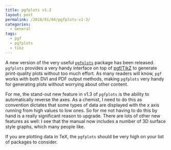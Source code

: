 ```yaml
---
title: pgfplots v1.3
layout: post
permalink: /2010/01/04/pgfplots-v1-3/
categories:
  - General
tags:
  - pgf
  - pgfplots
  - tikz
---
```

A new version of the very useful [`pgfplots`](https://ctan.org/pkg/pgfplots) package has been released. `pgfplots` provides a very handy interface on top of [pgf/TikZ](https://ctan.org/pkg/pgf) to generate print-quality plots without too much effort. As many readers will know, `pgf` works with both DVI and PDF output methods, making `pgfplots` very handy for generating plots without worrying about other content.

For me, the stand-out new feature in v1.3 of `pgfplots` is the ability to automatically reverse the axes. As a chemist, I need to do this as convention dictates that some types of data are displayed with the _x_ axis running from high values to low ones. So for me not having to do this by hand is a really significant reason to upgrade. There are lots of other new features as well: I see that the manual now includes a number of 3D surface style graphs, which many people like.

If you are plotting data in TeX, the `pgfplots` should be very high on your list of packages to consider.
